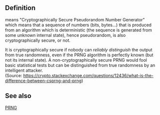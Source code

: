 ## Definition
means "Cryptographically Secure Pseudorandom Number Generator" which means that a sequence of numbers (bits, bytes...) that is produced from an algorithm which is deterministic (the sequence is generated from some unknown internal state), hence pseudorandom, is also cryptographically secure, or not. 

It is cryptographically secure if nobody can _reliably distinguish_ the output from true randomness, even if the PRNG algorithm is perfectly known (but not its internal state). A non-cryptographically secure PRNG would fool basic statistical tests but can be distinguished from true randomness by an intelligent attacker.\
(Source: https://crypto.stackexchange.com/questions/12436/what-is-the-difference-between-csprng-and-prng)

## See also
[PRNG](PRNG)